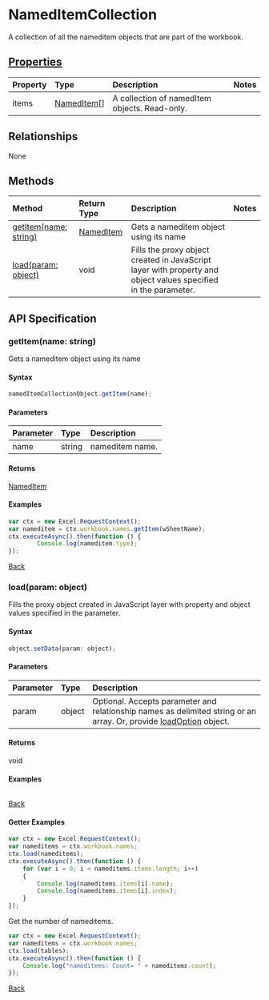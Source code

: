# NamedItemCollection

A collection of all the nameditem objects that are part of the workbook.

## [Properties](#getter-examples)
| Property       | Type    |Description|Notes |
|:---------------|:--------|:----------|:-----|
|items|[NamedItem[]](nameditem.md)|A collection of namedItem objects. Read-only.||

## Relationships
None


## Methods

| Method           | Return Type    |Description|Notes |
|:---------------|:--------|:----------|:-----|
|[getItem(name: string)](#getitemname-string)|[NamedItem](nameditem.md)|Gets a nameditem object using its name||
|[load(param: object)](#loadparam-object)|void|Fills the proxy object created in JavaScript layer with property and object values specified in the parameter.||

## API Specification

### getItem(name: string)
Gets a nameditem object using its name

#### Syntax
```js
namedItemCollectionObject.getItem(name);
```

#### Parameters
| Parameter       | Type    |Description|
|:---------------|:--------|:----------|
|name|string|nameditem name.|

#### Returns
[NamedItem](nameditem.md)

#### Examples

```js
var ctx = new Excel.RequestContext();
var nameditem = ctx.workbook.names.getItem(wSheetName);
ctx.executeAsync().then(function () {
		Console.log(nameditem.type);
});
```

[Back](#methods)

### load(param: object)
Fills the proxy object created in JavaScript layer with property and object values specified in the parameter.

#### Syntax
```js
object.setData(param: object);
```

#### Parameters
| Parameter       | Type    |Description|
|:---------------|:--------|:----------|
|param|object|Optional. Accepts parameter and relationship names as delimited string or an array. Or, provide [loadOption](loadoption.md) object.|

#### Returns
void

#### Examples
```js

```

[Back](#methods)

#### Getter Examples

```js
var ctx = new Excel.RequestContext();
var nameditems = ctx.workbook.names;
ctx.load(nameditems);
ctx.executeAsync().then(function () {
	for (var i = 0; i < nameditems.items.length; i++)
	{
		Console.log(nameditems.items[i].name);
		Console.log(nameditems.items[i].index);
	}
});
```

Get the number of nameditems.

```js
var ctx = new Excel.RequestContext();
var nameditems = ctx.workbook.names;
ctx.load(tables);
ctx.executeAsync().then(function () {
	Console.log("nameditems: Count= " + nameditems.count);
});

```


[Back](#properties)
